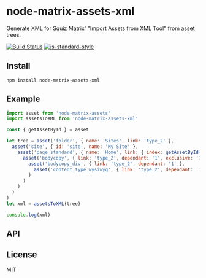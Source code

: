 # node-matrix-assets-xml

Generate XML for Squiz Matrix' "Import Assets from XML Tool" from asset trees.

[![Build Status](https://travis-ci.org/joshgillies/node-matrix-assets-xml.svg)](https://travis-ci.org/joshgillies/node-matrix-assets-xml)
[![js-standard-style](https://img.shields.io/badge/code%20style-standard-brightgreen.svg?style=flat)](https://github.com/feross/standard)

## Install

`npm install node-matrix-assets-xml`

## Example

```js
import asset from 'node-matrix-assets'
import assetsToXML from 'node-matrix-assets-xml'

const { getAssetById } = asset

let tree = asset('folder', { name: 'Sites', link: 'type_2' },
  asset('site', { id: 'site', name: 'My Site' },
    asset('page_standard', { name: 'Home', link: { index: getAssetById('site') } },
      asset('bodycopy', { link: 'type_2', dependant: '1', exclusive: '1' },
        asset('bodycopy_div', { link: 'type_2', dependant: '1' },
          asset('content_type_wysiwyg', { link: 'type_2', dependant: '1', exclusive: '1' })
        )
      )
    )
  )
)
let xml = assetsToXML(tree)

console.log(xml)
```

## API

## License

MIT
